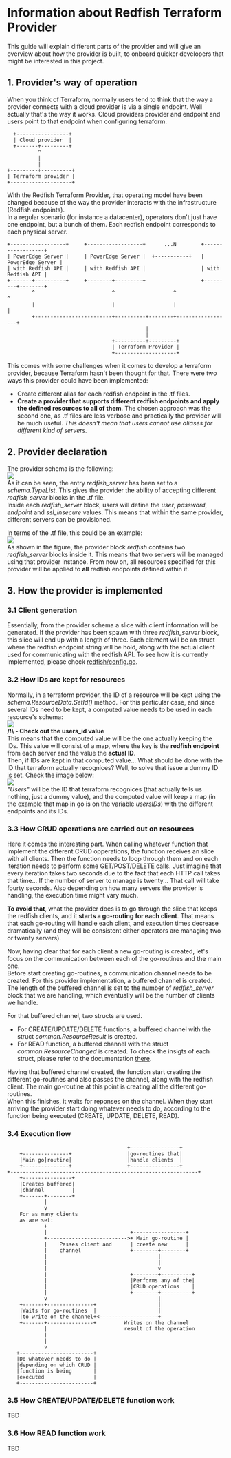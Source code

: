 # Information about Redfish Terraform Provider
This guide will explain different parts of the provider and will give an overview about how the provider is built, to onboard quicker developers that might be interested in this project.  

## 1. Provider's way of operation
When you think of Terraform, normally users tend to think that the way a provider connects with a cloud provider is via a single endpoint. Well actually that's the way it works. Cloud providers provider and endpoint and users point to that endpoint when configuring terraform.  
~~~
  +-----------------+
  | Cloud provider  |
  +-------+---------+
          ^
          |
          |
+---------+----------+
| Terraform provider |
+--------------------+
~~~

With the Redfish Terraform Provider, that operating model have been changed because of the way the provider interacts with the infrastructure (Redfish endpoints).  
In a regular scenario (for instance a datacenter), operators don't just have one endpoint, but a bunch of them. Each redfish endpoint corresponds to each physical server.  
~~~
+------------------+     +------------------+      ...N        +------------------+
| PowerEdge Server |     | PowerEdge Server |  +-----------+   | PowerEdge Server |
| with Redfish API |     | with Redfish API |                  | with Redfish API |
+-------+----------+     +--------+---------+                  +---------+--------+
        ^                         ^                   ^                  ^
        |                         |                   |                  |
        +-------------------------+----------+--------+------------------+
                                             |
                                             |
                                  +----------+---------+
                                  | Terraform Provider |
                                  +--------------------+

~~~

This comes with some challenges when it comes to develop a terraform provider, because Terraform hasn't been thought for that. There were two ways this provider could have been implemented:
  - Create different alias for each redfish endpoint in the .tf files.
  - **Create a provider that supports different redfish endpoints and apply the defined resources to all of them**.
The chosen approach was the second one, as .tf files are less verbose and practically the provider will be much useful. *This doesn't mean that users cannot use aliases for different kind of servers.*

## 2. Provider declaration
The provider schema is the following:  
![](provider/images/provider_schema.png)  
As it can be seen, the entry *redfish_server* has been set to a *schema.TypeList*. This gives the provider the ability of accepting different *redfish_server* blocks in the .tf file.  
Inside each *redfish_server* block, users will define the *user*, *password*, *endpoint* and *ssl_insecure* values. This means that within the same provider, different servers can be provisioned.  
  
In terms of the .tf file, this could be an example:  
![](provider/images/provider_declaration.png)  
As shown in the figure, the provider block *redfish* contains two *redfish_server* blocks inside it. This means that two servers will be managed using that provider instance. From now on, all resources specified for this provider will be applied to **all** redfish endpoints defined within it.

## 3. How the provider is implemented
### 3.1 Client generation
Essentially, from the provider schema a slice with client information will be generated. If the provider has been spawn with three *redfish_server* block, this slice will end up with a length of three. Each element will be an struct where the redfish endpoint string will be hold, along with the actual client used for communicating with the redfish API. To see how it is currently implemented, please check [redfish/config.go](../redfish/config.go).  

### 3.2 How IDs are kept for resources
Normally, in a terraform provider, the ID of a resource will be kept using the *schema.ResourceData.SetId()* method. For this particular case, and since several IDs need to be kept, a computed value needs to be used in each resource's schema:  
![](provider/images/computed_value_for_id.png)  
**/!\ - Check out the users_id value**  
This means that the computed value will be the one actually keeping the IDs. This value will consist of a map, where the key is the **redfish endpoint** from each server and the value the **actual ID**.  
Then, if IDs are kept in that computed value... What should be done with the ID that terraform actually recognices? Well, to solve that issue a dummy ID is set. Check the image below:  
![](provider/images/dummy_id.png)  
*"Users"* will be the ID that terraform recognices (that actually tells us nothing, just a dummy value), and the computed value will keep a map (in the example that map in go is on the variable *usersIDs*) with the different endpoints and its IDs.

### 3.3 How CRUD operations are carried out on resources
Here it comes the interesting part. When calling whatever function that implement the different CRUD opperations, the function receives an slice with all clients. Then the function needs to loop through them and on each iteration needs to perform some GET/POST/DELETE calls. Just imagine that every iteration takes two seconds due to the fact that each HTTP call takes that time... If the number of server to manage is twenty... That call will take fourty seconds. Also depending on how many servers the provider is handling, the execution time might vary much.  
  
**To avoid that**, what the provider does is to go through the slice that keeps the redfish clients, and it **starts a go-routing for each client**. That means that each go-routing will handle each client, and execution times decrease dramatically (and they will be consistent either operators are managing two or twenty servers).  
  
Now, having clear that for each client a new go-routing is created, let's focus on the communication between each of the go-routines and the main one.  
Before start creating go-routines, a communication channel needs to be created. For this provider implementation, a buffered channel is created. The length of the buffered channel is set to the number of *redfish_server* block that we are handling, which eventually will be the number of clients we handle.  
  
For that buffered channel, two structs are used.
  - For CREATE/UPDATE/DELETE functions, a buffered channel with the struct *common.ResourceResult* is created.
  - For READ function, a buffered channel with the struct *common.ResourceChanged* is created.
To check the insigts of each struct, please refer to the documentation [there](../common/communication.go).
  
Having that buffered channel created, the function start creating the different go-routines and also passes the channel, along with the redfish client. The main go-routine at this point is creating all the different go-routines.  
When this finishes, it waits for reponses on the channel. When they start arriving the provider start doing whatever needs to do, according to the function being executed (CREATE, UPDATE, DELETE, READ).   

### 3.4 Execution flow
~~~
                                       +----------------+
    +---------------+                  |go-routines that|
    |Main go|routine|                  |handle clients  |
    +---------------+                  +----------------+
+-------------------------------------------------------------+
    +----------------+
    |Creates buffered|
    |channel         |
    +-------+--------+
            |
            v
    For as many clients
    as are set:
            +
            |                           +-----------------+
            +-------------------------->+ Main go-routine |
            |    Passes client and      | create new      |
            |    channel                +--------+--------+
            |                                    |
            |                                    |
            |                                    v
            |                           +--------+----------+
            |                           |Performs any of the|
            |                           |CRUD operations    |
            |                           +--------+----------+
            v                                    |
    +-------+---------------+                    |
    |Waits for go-routines  |                    |
    |to write on the channel+<-------------------+
    +-------+---------------+         Writes on the channel
            |                         result of the operation
            |
            |
            v
   +------------------------+
   |Do whatever needs to do |
   |depending on which CRUD |
   |function is being       |
   |executed                |
   +------------------------+
~~~

### 3.5 How CREATE/UPDATE/DELETE function work
TBD
### 3.6 How READ function work
TBD
